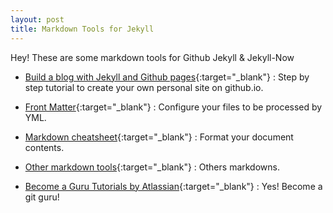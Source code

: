 ```yaml
---
layout: post
title: Markdown Tools for Jekyll
---
```


Hey! These are some markdown tools for Github Jekyll & Jekyll-Now

* [Build a blog with Jekyll and Github pages][1]{:target="_blank"} : Step by step tutorial to create your own personal site on github.io.

* [Front Matter][2]{:target="_blank"} : Configure your files to be processed by YML.

* [Markdown cheatsheet][3]{:target="_blank"} : Format your document contents.

* [Other markdown tools][4]{:target="_blank"} : Others markdowns.

* [Become a Guru Tutorials by Atlassian][5]{:target="_blank"} : Yes! Become a git guru!

[1]: https://www.smashingmagazine.com/2014/08/build-blog-jekyll-github-pages/
[2]: http://jekyllrb.com/docs/frontmatter/
[3]: https://github.com/adam-p/markdown-here/wiki/Markdown-Cheatsheet
[4]: https://github.com/adam-p/markdown-here/wiki/Other-Markdown-Tools
[5]: https://www.atlassian.com/git/tutorials

